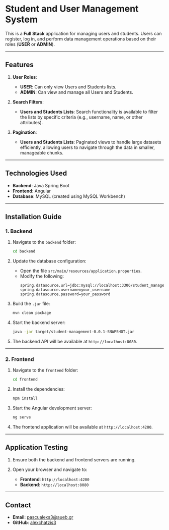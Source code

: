 # Student and User Management System

This is a **Full Stack** application for managing users and students. Users can register, log in, and perform data management operations based on their roles (**USER** or **ADMIN**).

---

## Features

1. **User Roles**:
   - **USER**: Can only view Users and Students lists.
   - **ADMIN**: Can view and manage all Users and Students.

2. **Search Filters**:
   - **Users and Students Lists**: Search functionality is available to filter the lists by specific criteria (e.g., username, name, or other attributes).

3. **Pagination**:
   - **Users and Students Lists**: Paginated views to handle large datasets efficiently, allowing users to navigate through the data in smaller, manageable chunks.

---

## Technologies Used

- **Backend**: Java Spring Boot
- **Frontend**: Angular
- **Database**: MySQL (created using MySQL Workbench)

---

## Installation Guide

### 1. Backend

1. Navigate to the `backend` folder:
   ```bash
   cd backend
   ```

2. Update the database configuration:
   - Open the file `src/main/resources/application.properties`.
   - Modify the following:
     ```properties
     spring.datasource.url=jdbc:mysql://localhost:3306/student_management
     spring.datasource.username=your_username
     spring.datasource.password=your_password
     ```

3. Build the `.jar` file:
   ```bash
   mvn clean package
   ```

4. Start the backend server:
   ```bash
   java -jar target/student-management-0.0.1-SNAPSHOT.jar
   ```

5. The backend API will be available at `http://localhost:8080`.

---

### 2. Frontend

1. Navigate to the `frontend` folder:
   ```bash
   cd frontend
   ```

2. Install the dependencies:
   ```bash
   npm install
   ```

3. Start the Angular development server:
   ```bash
   ng serve
   ```

4. The frontend application will be available at `http://localhost:4200`.

---

## Application Testing

1. Ensure both the backend and frontend servers are running.

2. Open your browser and navigate to:
   - **Frontend**: `http://localhost:4200`
   - **Backend**: `http://localhost:8080`

---

## Contact

- **Email**: pascualexs3@aueb.gr
- **GitHub**: [alexchatzis3](https://github.com/alexchatzis3)

